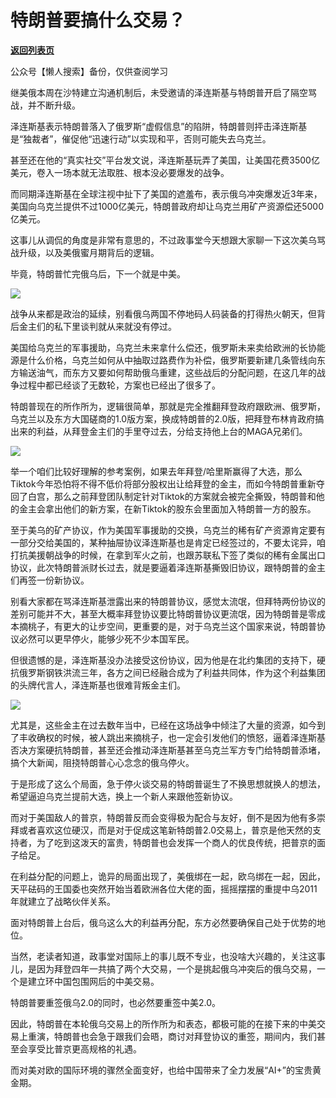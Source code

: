 # 特朗普要搞什么交易？

[**返回列表页**](/gzh/政事堂2019)

公众号【懒人搜索】备份，仅供查阅学习

继美俄本周在沙特建立沟通机制后，未受邀请的泽连斯基与特朗普开启了隔空骂战，并不断升级。

泽连斯基表示特朗普落入了俄罗斯“虚假信息”的陷阱，特朗普则抨击泽连斯基是“独裁者”，催促他“迅速行动”以实现和平，否则可能失去乌克兰。

甚至还在他的“真实社交”平台发文说，泽连斯基玩弄了美国，让美国花费3500亿美元，卷入一场本就无法取胜、根本没必要爆发的战争。

而同期泽连斯基在全球注视中扯下了美国的遮羞布，表示俄乌冲突爆发近3年来，美国向乌克兰提供不过1000亿美元，特朗普政府却让乌克兰用矿产资源偿还5000亿美元。

这事儿从调侃的角度是非常有意思的，不过政事堂今天想跟大家聊一下这次美乌骂战升级，以及美俄蜜月期背后的逻辑。

毕竟，特朗普忙完俄乌后，下一个就是中美。

![](https://mmbiz.qpic.cn/mmbiz_png/rxhS23yu8cM2OQMfiaGdOwVtKBs1hRm86P5BVTicMtKs9yZJHicMu8VFIibC7S3m35V6BCOuicicicmibicvM0jOe9Fqkmg/640?wx_fmt=png&from;=appmsg)

战争从来都是政治的延续，别看俄乌两国不停地码人码装备的打得热火朝天，但背后金主们的私下里谈判就从来就没有停过。

美国给乌克兰的军事援助，乌克兰未来拿什么偿还，俄罗斯未来卖给欧洲的长协能源是什么价格，乌克兰如何从中抽取过路费作为补偿，俄罗斯要新建几条管线向东方输送油气，而东方又要如何帮助俄乌重建，这些战后的分配问题，在这几年的战争过程中都已经谈了无数轮，方案也已经出了很多了。

特朗普现在的所作所为，逻辑很简单，那就是完全推翻拜登政府跟欧洲、俄罗斯，乌克兰以及东方大国磋商的1.0版方案，换成特朗普的2.0版，把拜登布林肯政府搞出来的利益，从拜登金主们的手里夺过去，分给支持他上台的MAGA兄弟们。

![](https://mmbiz.qpic.cn/mmbiz_jpg/rxhS23yu8cM2OQMfiaGdOwVtKBs1hRm86jl64dYhiaHSOn6YthdRpf6oJtPKUOnR9uLdouEgibwYQjYt9GyGD8EEQ/640?wx_fmt=jpeg&from;=appmsg)

举一个咱们比较好理解的参考案例，如果去年拜登/哈里斯赢得了大选，那么Tiktok今年恐怕将不得不低价将部分股权出让给拜登的金主，而如今特朗普重新夺回了白宫，那么之前拜登团队制定针对Tiktok的方案就会被完全撕毁，特朗普和他的金主会拿出他们的新方案，在新Tiktok的股东会里面加入特朗普一方的股东。

至于美乌的矿产协议，作为美国军事援助的交换，乌克兰的稀有矿产资源肯定要有一部分交给美国的，某种抽屉协议泽连斯基也是肯定已经签过的，不要太诧异，咱打抗美援朝战争的时候，在拿到军火之前，也跟苏联私下签了类似的稀有金属出口协议，此次特朗普派财长过去，就是要逼着泽连斯基撕毁旧协议，跟特朗普的金主们再签一份新协议。

别看大家都在骂泽连斯基泄露出来的特朗普协议，感觉太流氓，但拜特两份协议的差别可能并不大，甚至大概率拜登协议要比特朗普协议更流氓，因为特朗普是零成本摘桃子，有更大的让步空间，更重要的是，对于乌克兰这个国家来说，特朗普协议必然可以更早停火，能够少死不少本国军民。

但很遗憾的是，泽连斯基没办法接受这份协议，因为他是在北约集团的支持下，硬抗俄罗斯钢铁洪流三年，各方之间已经融合成为了利益共同体，作为这个利益集团的头牌代言人，泽连斯基也很难背叛金主们。

![](https://mmbiz.qpic.cn/mmbiz_jpg/rxhS23yu8cM2OQMfiaGdOwVtKBs1hRm86PZtS4LFx6Xz9kKoO43GgiaG8Fj27voCnfyqrh7BOaSzS0qxU6aqoJVQ/640?wx_fmt=jpeg&from;=appmsg)

尤其是，这些金主在过去数年当中，已经在这场战争中倾注了大量的资源，如今到了丰收确权的时候，被人跳出来摘桃子，也一定会引发他们的愤怒，逼着泽连斯基否决方案硬抗特朗普，甚至还会推动泽连斯基甚至乌克兰军方专门给特朗普添堵，搞个大新闻，阻挠特朗普心心念念的俄乌停火。

于是形成了这么个局面，急于停火谈交易的特朗普诞生了不换思想就换人的想法，希望逼迫乌克兰提前大选，换上一个新人来跟他签新协议。

而对于美国敌人的普京，特朗普反而会变得极为配合与友好，倒不是因为他有多崇拜或者喜欢这位硬汉，而是对于促成这笔新特朗普2.0交易上，普京是他天然的支持者，为了吃到这泼天的富贵，特朗普也会发挥一个商人的优良传统，把普京的面子给足。

在利益分配的问题上，诡异的局面出现了，美俄绑在一起，欧乌绑在一起，因此，天平砝码的王国委也突然开始当着欧洲各位大佬的面，摇摇摆摆的重提中乌2011年就建立了战略伙伴关系。

面对特朗普上台后，俄乌这么大的利益再分配，东方必然要确保自己处于优势的地位。

当然，老读者知道，政事堂对国际上的事儿既不专业，也没啥大兴趣的，关注这事儿，是因为拜登四年一共搞了两个大交易，一个是挑起俄乌冲突后的俄乌交易，一个是建立环中国包围网后的中美交易。

特朗普要重签俄乌2.0的同时，也必然要重签中美2.0。

因此，特朗普在本轮俄乌交易上的所作所为和表态，都极可能的在接下来的中美交易上重演，特朗普也会急于跟我们会晤，商讨对拜登协议的重签，期间内，我们甚至会享受比普京更高规格的礼遇。

而对美对欧的国际环境的骤然全面变好，也给中国带来了全力发展“AI+”的宝贵黄金期。

